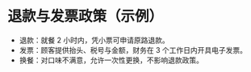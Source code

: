 ﻿# 退款与发票政策（示例）

- 退款：就餐 2 小时内，凭小票可申请原路退款。
- 发票：顾客提供抬头、税号与金额，财务在 3 个工作日内开具电子发票。
- 换餐：对口味不满意，允许一次性更换，不影响退款政策。
